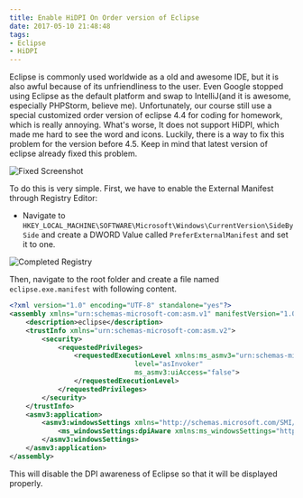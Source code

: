 ```yaml
---
title: Enable HiDPI On Order version of Eclipse
date: 2017-05-10 21:48:48
tags:
- Eclipse
- HiDPI
---
```


Eclipse is commonly used worldwide as a old and awesome IDE, but it is also awful because of its unfriendliness to the user. Even Google stopped using Eclipse as the default platform and swap to IntelliJ(and it is awesome, especially PHPStorm, believe me). Unfortunately, our course still use a special customized order version of eclipse 4.4 for coding for homework, which is really annoying. What's worse, It does not support HiDPI, which made me hard to see the word and icons. Luckily, there is a way to fix this problem for the version before 4.5. Keep in mind that latest version of eclipse already fixed this problem. 

![Fixed Screenshot](https://cdn.patrickwu.space/posts/dev/eclipse-view.png)
<!--more-->
To do this is very simple. First, we have to enable the External Manifest through Registry Editor:

+ Navigate to `HKEY_LOCAL_MACHINE\SOFTWARE\Microsoft\Windows\CurrentVersion\SideBySide` and create a DWORD Value called `PreferExternalManifest` and set it to one. 

![Completed Registry](https://cdn.patrickwu.space/posts/dev/eclipse-reg.png)

Then, navigate to the root folder and create a file named `eclipse.exe.manifest` with following content.

```xml
<?xml version="1.0" encoding="UTF-8" standalone="yes"?>
<assembly xmlns="urn:schemas-microsoft-com:asm.v1" manifestVersion="1.0" xmlns:asmv3="urn:schemas-microsoft-com:asm.v3">
    <description>eclipse</description>
    <trustInfo xmlns="urn:schemas-microsoft-com:asm.v2">
        <security>
            <requestedPrivileges>
                <requestedExecutionLevel xmlns:ms_asmv3="urn:schemas-microsoft-com:asm.v3"
                               level="asInvoker"
                               ms_asmv3:uiAccess="false">
                </requestedExecutionLevel>
            </requestedPrivileges>
        </security>
    </trustInfo>
    <asmv3:application>
        <asmv3:windowsSettings xmlns="http://schemas.microsoft.com/SMI/2005/WindowsSettings">
            <ms_windowsSettings:dpiAware xmlns:ms_windowsSettings="http://schemas.microsoft.com/SMI/2005/WindowsSettings">false</ms_windowsSettings:dpiAware>
        </asmv3:windowsSettings>
    </asmv3:application>
</assembly>
```

This will disable the DPI awareness of Eclipse so that it will be displayed properly.
